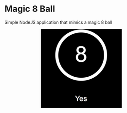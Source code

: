 # Magic 8 Ball

Simple NodeJS application that mimics a magic 8 ball

<p align="center">
 <img src ="https://raw.githubusercontent.com/sinzianag/magic8ball/master/magic-8-ball.png"/>
</p>
